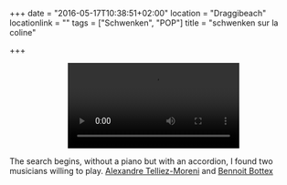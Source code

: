 +++
date = "2016-05-17T10:38:51+02:00"
location = "Draggibeach"
locationlink = ""
tags = ["Schwenken", "POP"]
title = "schwenken sur la coline"

+++

<div align="center" class="embed-responsive embed-responsive-16by9">
   <object class="embed-responsive-item">
     <video controls>
       <source src="/img/Schwenkcoline.mp4" />
     </video>
   </object>
</div> 

The search begins, without a piano but with an accordion, I found two musicians willing to play. [Alexandre Telliez-Moreni](http://www.toolongrecords.com/elbotcho) and [Bennoit Bottex](http://benoitbottex.fr/)